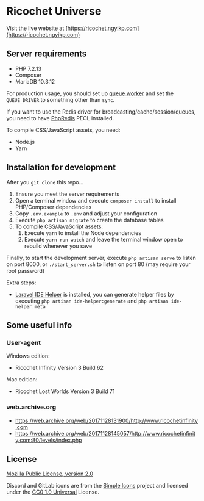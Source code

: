# Ricochet Universe

Visit the live website at [https://ricochet.ngyikp.com](https://ricochet.ngyikp.com)

## Server requirements

-   PHP 7.2.13
-   Composer
-   MariaDB 10.3.12

For production usage, you should set up [queue worker](https://laravel.com/docs/5.7/queues#supervisor-configuration) and set the `QUEUE_DRIVER` to something other than `sync`.

If you want to use the Redis driver for broadcasting/cache/session/queues, you need to have [PhpRedis](https://github.com/phpredis/phpredis) PECL installed.

To compile CSS/JavaScript assets, you need:

-   Node.js
-   Yarn

## Installation for development

After you `git clone` this repo...

1. Ensure you meet the server requirements
2. Open a terminal window and execute `composer install` to install PHP/Composer dependencies
3. Copy `.env.example` to `.env` and adjust your configuration
4. Execute `php artisan migrate` to create the database tables
5. To compile CSS/JavaScript assets:
    1. Execute `yarn` to install the Node dependencies
    2. Execute `yarn run watch` and leave the terminal window open to rebuild whenever you save

Finally, to start the development server, execute `php artisan serve` to listen on port 8000, or `./start_server.sh` to listen on port 80 (may require your root password)

Extra steps:

-   [Laravel IDE Helper](https://github.com/barryvdh/laravel-ide-helper) is installed, you can generate helper files by executing `php artisan ide-helper:generate` and `php artisan ide-helper:meta`

## Some useful info

### User-agent

Windows edition:

-   Ricochet Infinity Version 3 Build 62

Mac edition:

-   Ricochet Lost Worlds Version 3 Build 71

### web.archive.org

-   https://web.archive.org/web/20171128131900/http://www.ricochetinfinity.com
-   https://web.archive.org/web/20171128145057/http://www.ricochetinfinity.com:80/levels/index.php

## License

[Mozilla Public License, version 2.0](https://www.mozilla.org/en-US/MPL/2.0/)

Discord and GitLab icons are from the [Simple Icons](https://simpleicons.org) project and licensed under the [CC0 1.0 Universal](https://github.com/simple-icons/simple-icons/blob/develop/LICENSE.md) License.
